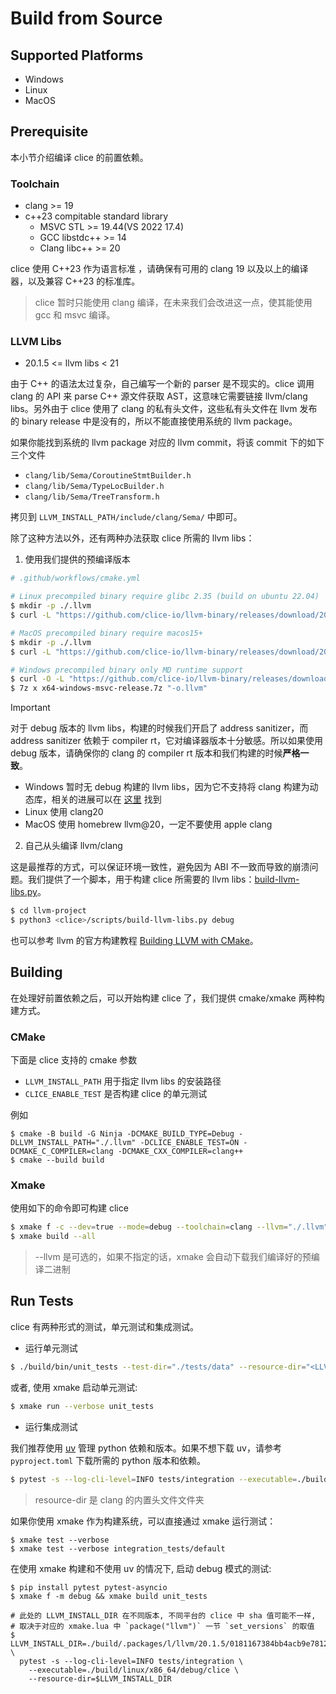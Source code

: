 # Build from Source

## Supported Platforms

- Windows
- Linux
- MacOS

## Prerequisite

本小节介绍编译 clice 的前置依赖。

### Toolchain

- clang >= 19
- c++23 compitable standard library
  - MSVC STL >= 19.44(VS 2022 17.4)
  - GCC libstdc++ >= 14 
  - Clang libc++ >= 20
  
clice 使用 C++23 作为语言标准 ，请确保有可用的 clang 19 以及以上的编译器，以及兼容 C++23 的标准库。

> clice 暂时只能使用 clang 编译，在未来我们会改进这一点，使其能使用 gcc 和 msvc 编译。

### LLVM Libs

- 20.1.5 <= llvm libs < 21

由于 C++ 的语法太过复杂，自己编写一个新的 parser 是不现实的。clice 调用 clang 的 API 来 parse C++ 源文件获取 AST，这意味它需要链接 llvm/clang libs。另外由于 clice 使用了 clang 的私有头文件，这些私有头文件在 llvm 发布的 binary release 中是没有的，所以不能直接使用系统的 llvm package。

如果你能找到系统的 llvm package 对应的 llvm commit，将该 commit 下的如下三个文件

- `clang/lib/Sema/CoroutineStmtBuilder.h`
- `clang/lib/Sema/TypeLocBuilder.h` 
- `clang/lib/Sema/TreeTransform.h`

拷贝到 `LLVM_INSTALL_PATH/include/clang/Sema/` 中即可。

除了这种方法以外，还有两种办法获取 clice 所需的 llvm libs：

1. 使用我们提供的预编译版本

```bash
# .github/workflows/cmake.yml

# Linux precompiled binary require glibc 2.35 (build on ubuntu 22.04)
$ mkdir -p ./.llvm
$ curl -L "https://github.com/clice-io/llvm-binary/releases/download/20.1.5/x86_64-linux-gnu-release.tar.xz" | tar -xJ -C ./.llvm

# MacOS precompiled binary require macos15+
$ mkdir -p ./.llvm
$ curl -L "https://github.com/clice-io/llvm-binary/releases/download/20.1.5/arm64-macosx-apple-release.tar.xz" | tar -xJ -C ./.llvm

# Windows precompiled binary only MD runtime support
$ curl -O -L "https://github.com/clice-io/llvm-binary/releases/download/20.1.5/x64-windows-msvc-release.7z"
$ 7z x x64-windows-msvc-release.7z "-o.llvm"
```

> [!IMPORTANT]
>
> 对于 debug 版本的 llvm libs，构建的时候我们开启了 address sanitizer，而 address sanitizer 依赖于 compiler rt，它对编译器版本十分敏感。所以如果使用 debug 版本，请确保你的 clang 的 compiler rt 版本和我们构建的时候**严格一致**。
> 
> - Windows 暂时无 debug 构建的 llvm libs，因为它不支持将 clang 构建为动态库，相关的进展可以在 [这里](https://discourse.llvm.org/t/llvm-is-buildable-as-a-windows-dll/87748) 找到
> - Linux 使用 clang20
> - MacOS 使用 homebrew llvm@20，一定不要使用 apple clang

2. 自己从头编译 llvm/clang

这是最推荐的方式，可以保证环境一致性，避免因为 ABI 不一致而导致的崩溃问题。我们提供了一个脚本，用于构建 clice 所需要的 llvm libs：[build-llvm-libs.py](https://github.com/clice-io/clice/blob/main/scripts/build-llvm-libs.py)。

```bash
$ cd llvm-project
$ python3 <clice>/scripts/build-llvm-libs.py debug
```

也可以参考 llvm 的官方构建教程 [Building LLVM with CMake](https://llvm.org/docs/CMake.html)。

## Building

在处理好前置依赖之后，可以开始构建 clice 了，我们提供 cmake/xmake 两种构建方式。

### CMake

下面是 clice 支持的 cmake 参数

- `LLVM_INSTALL_PATH` 用于指定 llvm libs 的安装路径
- `CLICE_ENABLE_TEST` 是否构建 clice 的单元测试

例如

```bach
$ cmake -B build -G Ninja -DCMAKE_BUILD_TYPE=Debug -DLLVM_INSTALL_PATH="./.llvm" -DCLICE_ENABLE_TEST=ON -DCMAKE_C_COMPILER=clang -DCMAKE_CXX_COMPILER=clang++
$ cmake --build build
```

### Xmake

使用如下的命令即可构建 clice

```bash
$ xmake f -c --dev=true --mode=debug --toolchain=clang --llvm="./.llvm" --enable_test=true
$ xmake build --all
```

> --llvm 是可选的，如果不指定的话，xmake 会自动下载我们编译好的预编译二进制

## Run Tests

clice 有两种形式的测试，单元测试和集成测试。

- 运行单元测试

```bash
$ ./build/bin/unit_tests --test-dir="./tests/data" --resource-dir="<LLVM_INSTALL_PATH>/lib/clang/20"
```

或者, 使用 xmake 启动单元测试:
```bash
$ xmake run --verbose unit_tests
```

- 运行集成测试

我们推荐使用 [uv](https://github.com/astral-sh/uv) 管理 python 依赖和版本。如果不想下载 uv，请参考 `pyproject.toml` 下载所需的 python 版本和依赖。

```bash
$ pytest -s --log-cli-level=INFO tests/integration --executable=./build/bin/clice --resource-dir="<LLVM_INSTALL_PATH>/lib/clang/20"
```

> resource-dir 是 clang 的内置头文件文件夹

如果你使用 xmake 作为构建系统，可以直接通过 xmake 运行测试：

```shell
$ xmake test --verbose
$ xmake test --verbose integration_tests/default
```

在使用 xmake 构建和不使用 uv 的情况下, 启动 debug 模式的测试:

```shell
$ pip install pytest pytest-asyncio
$ xmake f -m debug && xmake build unit_tests

# 此处的 LLVM_INSTALL_DIR 在不同版本, 不同平台的 clice 中 sha 值可能不一样,
# 取决于对应的 xmake.lua 中 `package("llvm")` 一节 `set_versions` 的取值
$ LLVM_INSTALL_DIR=./build/.packages/l/llvm/20.1.5/0181167384bb4acb9e781210294c358d/lib/clang/20/ \
  pytest -s --log-cli-level=INFO tests/integration \
    --executable=./build/linux/x86_64/debug/clice \
    --resource-dir=$LLVM_INSTALL_DIR
```
